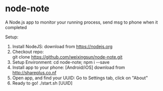 # node-note
A Node.js app to monitor your running process, send msg to phone when it completed

Setup:
1. Install NodeJS: 
   download from https://nodejs.org
2. Checkout repo:  
   git clone https://github.com/weixingsun/node-note.git
3. Setup Environment:
   cd node-note; npm i --save
4. Install app to your phone: [Android/iOS]
   download from http://shareplus.co.nf
5. Open app, and find your UUID: 
   Go to Settings tab, click on "About"
6. Ready to go!
   ./start.sh [UUID]
   
